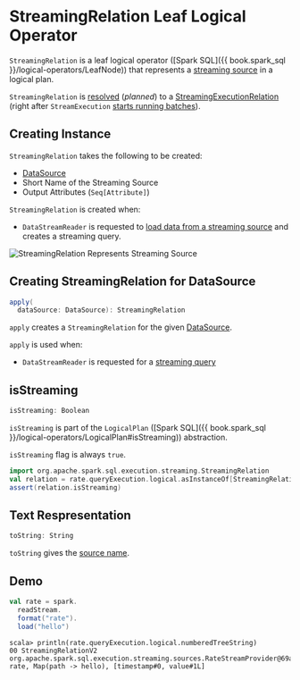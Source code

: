 # StreamingRelation Leaf Logical Operator

`StreamingRelation` is a leaf logical operator ([Spark SQL]({{ book.spark_sql }}/logical-operators/LeafNode)) that represents a [streaming source](../Source.md) in a logical plan.

`StreamingRelation` is [resolved](../StreamExecution.md#logicalPlan) (_planned_) to a [StreamingExecutionRelation](StreamingExecutionRelation.md) (right after `StreamExecution` [starts running batches](../StreamExecution.md#runStream)).

## Creating Instance

`StreamingRelation` takes the following to be created:

* <span id="dataSource"> [DataSource](../DataSource.md)
* <span id="sourceName"> Short Name of the Streaming Source
* <span id="output"> Output Attributes (`Seq[Attribute]`)

`StreamingRelation` is created when:

* `DataStreamReader` is requested to [load data from a streaming source](../DataStreamReader.md#load) and creates a streaming query.

![StreamingRelation Represents Streaming Source](../images/StreamingRelation.png)

## <span id="apply"> Creating StreamingRelation for DataSource

```scala
apply(
  dataSource: DataSource): StreamingRelation
```

`apply` creates a `StreamingRelation` for the given [DataSource](#dataSource).

`apply` is used when:

* `DataStreamReader` is requested for a [streaming query](../DataStreamReader.md#load)

## <span id="isStreaming"> isStreaming

```scala
isStreaming: Boolean
```

`isStreaming` is part of the `LogicalPlan` ([Spark SQL]({{ book.spark_sql }}/logical-operators/LogicalPlan#isStreaming)) abstraction.

`isStreaming` flag is always `true`.

```scala
import org.apache.spark.sql.execution.streaming.StreamingRelation
val relation = rate.queryExecution.logical.asInstanceOf[StreamingRelation]
assert(relation.isStreaming)
```

## <span id="toString"> Text Respresentation

```scala
toString: String
```

`toString` gives the [source name](#sourceName).

## Demo

```scala
val rate = spark.
  readStream.
  format("rate").
  load("hello")
```

```text
scala> println(rate.queryExecution.logical.numberedTreeString)
00 StreamingRelationV2 org.apache.spark.sql.execution.streaming.sources.RateStreamProvider@69ab1abc, rate, Map(path -> hello), [timestamp#0, value#1L]
```
